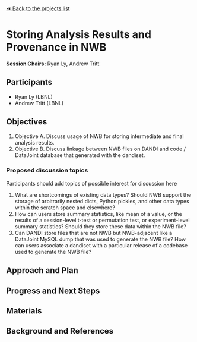 [:rewind: Back to the projects list](../../README.md#breakout-sessions)

<!-- For information on how to write GitHub .md files see https://guides.github.com/features/mastering-markdown/ -->

#  Storing Analysis Results and Provenance in NWB

**Session Chairs:** Ryan Ly, Andrew Tritt

<!-- Add the name of the session chair. -->
<!-- Add a short paragraph describing the topic and breakout session. -->

## Participants

- Ryan Ly (LBNL)
- Andrew Tritt (LBNL)

## Objectives

<!-- Briefly describe the objectives of the breakout session. What would you like to achive?-->

1. Objective A. Discuss usage of NWB for storing intermediate and final analysis results. 
2. Objective B. Discuss linkage between NWB files on DANDI and code / DataJoint database that generated with the dandiset.

### Proposed discussion topics

Participants should add topics of possible interest for discussion here

1. What are shortcomings of existing data types? Should NWB support the storage of arbitrarily nested dicts, Python pickles, and other data types within the scratch space and elsewhere? 
2. How can users store summary statistics, like mean of a value, or the results of a session-level t-test or permutation test, or experiment-level summary statistics? Should they store these data within the NWB file?
3. Can DANDI store files that are not NWB but NWB-adjacent like a DataJoint MySQL dump that was used to generate the NWB file? How can users associate a dandiset with a particular release of a codebase used to generate the NWB file?

## Approach and Plan

<!-- 1. Describe the steps of your planned approach to reach the objectives.-->
<!-- 1. ... -->
<!-- 1. ... -->

## Progress and Next Steps

<!--Populate this section as you are making progress before/during/after the hackathon-->
<!--Describe the progress you have made on the project,e.g., which objectives you have achieved and how.-->
<!--Describe the next steps you are planing to take to complete the project.-->

## Materials

<!--If available add links to the materials relevant to the project, e.g., the code generated for the project or data used-->
<!--If available add pictures and links to videos that demonstrate what has been accomplished.-->
<!--![Description of picture](Example2.jpg)-->

## Background and References

<!--Use this space for information that may help people better understand your project, like links to papers, source code, or data ,e.g:-->
<!-- - Source code: https://github.com/YourUser/YourRepository -->
<!-- - Documentation: https://link.to.docs -->
<!-- - Test data: https://link.to.test.data -->


